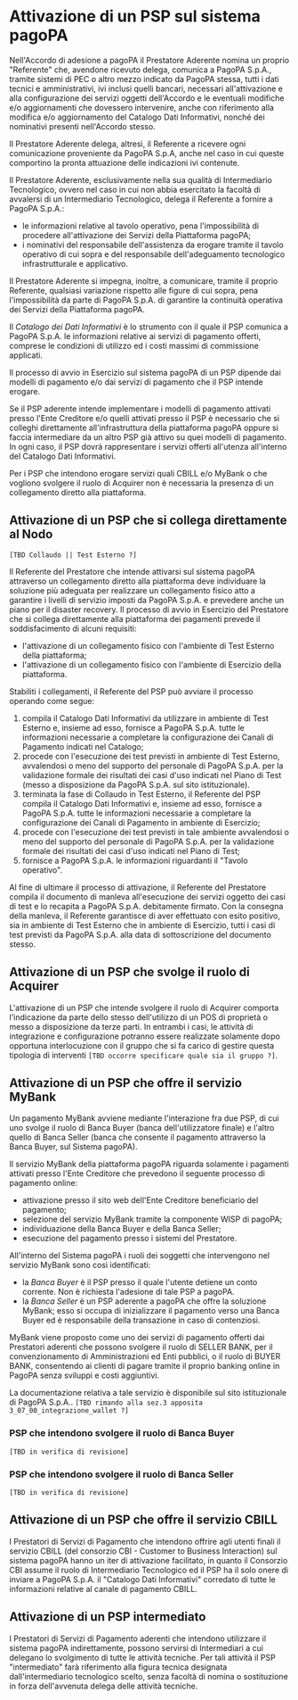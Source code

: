 Attivazione di un PSP sul sistema pagoPA
========================================

Nell'Accordo di adesione a pagoPA il Prestatore Aderente nomina un proprio "Referente" che, avendone ricevuto delega, comunica a PagoPA S.p.A., tramite sistemi di PEC o altro mezzo indicato da PagoPA stessa, tutti i dati tecnici e amministrativi, ivi inclusi quelli bancari, necessari all'attivazione e alla configurazione dei servizi oggetti dell'Accordo e le eventuali modifiche e/o aggiornamenti che dovessero intervenire, anche con riferimento alla modifica e/o aggiornamento del Catalogo Dati Informativi, nonché dei nominativi presenti nell'Accordo stesso.

Il Prestatore Aderente delega, altresì, il Referente a ricevere ogni comunicazione proveniente da PagoPA S.p.A, anche nel caso in cui queste comportino la pronta attuazione delle indicazioni ivi contenute.

Il Prestatore Aderente, esclusivamente nella sua qualità di Intermediario Tecnologico, ovvero nel caso in cui non abbia esercitato la facoltà di avvalersi di un Intermediario Tecnologico, delega il Referente a fornire a PagoPA S.p.A.:

* le informazioni relative al tavolo operativo, pena l'impossibilità di procedere all'attivazione dei Servizi della Piattaforma pagoPA; 
* i nominativi del responsabile dell'assistenza da erogare tramite il tavolo operativo di cui sopra e del responsabile dell'adeguamento tecnologico infrastrutturale e applicativo.

Il Prestatore Aderente si impegna, inoltre, a comunicare, tramite il proprio Referente, qualsiasi variazione rispetto alle figure di cui sopra, pena l'impossibilità da parte di PagoPA S.p.A. di garantire la continuità operativa dei Servizi della Piattaforma pagoPA.

Il *Catalogo dei Dati Informativi* è lo strumento con il quale il PSP comunica a PagoPA S.p.A. le informazioni relative ai servizi di pagamento offerti, comprese le condizioni di utilizzo ed i costi massimi di commissione applicati.

Il processo di avvio in Esercizio sul sistema pagoPA di un PSP dipende dai modelli di pagamento e/o dai servizi di pagamento che il PSP intende erogare.

Se il PSP aderente intende implementare i modelli di pagamento attivati presso l'Ente Creditore e/o quelli attivati presso il PSP è necessario che si colleghi direttamente all'infrastruttura della piattaforma pagoPA oppure si faccia intermediare da un altro PSP già attivo su quei modelli di pagamento. In ogni caso, il PSP dovrà rappresentare i servizi offerti all'utenza all'interno del Catalogo Dati Informativi.

Per i PSP che intendono erogare servizi quali CBILL e/o MyBank o che vogliono svolgere il ruolo di Acquirer non è necessaria la presenza di un collegamento diretto alla piattaforma.

## Attivazione di un PSP che si collega direttamente al Nodo

`[TBD Collaudo || Test Esterno ?]`

Il Referente del Prestatore che intende attivarsi sul sistema pagoPA attraverso un collegamento diretto alla piattaforma deve individuare la soluzione più adeguata per realizzare un collegamento fisico atto a garantire i livelli di servizio imposti da PagoPA S.p.A. e prevedere anche un piano per il disaster recovery.
Il processo di avvio in Esercizio del Prestatore che si collega direttamente alla piattaforma dei pagamenti prevede il soddisfacimento di alcuni requisiti: 

* l'attivazione di un collegamento fisico con l'ambiente di Test Esterno della piattaforma; 
* l'attivazione di un collegamento fisico con l'ambiente di Esercizio della piattaforma.

Stabiliti i collegamenti, il Referente del PSP può avviare il processo operando come segue:

1. compila il Catalogo Dati Informativi da utilizzare in ambiente di Test Esterno e, insieme ad esso, fornisce a PagoPA S.p.A. tutte le informazioni necessarie a completare la configurazione dei Canali di Pagamento indicati nel Catalogo;
2. procede con l'esecuzione dei test previsti in ambiente di Test Esterno, avvalendosi o meno del supporto del personale di PagoPA S.p.A. per la validazione formale dei risultati dei casi d'uso indicati nel Piano di Test (messo a disposizione da PagoPA S.p.A. sul sito istituzionale).
3. terminata la fase di Collaudo in Test Esterno, il Referente del PSP compila il Catalogo Dati Informativi e, insieme ad esso, fornisce a PagoPA S.p.A. tutte le informazioni necessarie a completare la configurazione dei Canali di Pagamento in ambiente di Esercizio;
4. procede con l'esecuzione dei test previsti in tale ambiente avvalendosi o meno del supporto del personale di PagoPA S.p.A. per la validazione formale dei risultati dei casi d'uso indicati nel Piano di Test;
5. fornisce a PagoPA S.p.A. le informazioni riguardanti il "Tavolo operativo".

Al fine di ultimare il processo di attivazione, il Referente del Prestatore compila il documento di manleva all'esecuzione dei servizi oggetto dei casi di test e lo recapita a PagoPA S.p.A. debitamente firmato. Con la consegna della manleva, il Referente garantisce di aver effettuato con esito positivo, sia in ambiente di Test Esterno che in ambiente di Esercizio, tutti i casi di test previsti da PagoPA S.p.A. alla data di sottoscrizione del documento stesso.

## Attivazione di un PSP che svolge il ruolo di Acquirer

L'attivazione di un PSP che intende svolgere il ruolo di Acquirer comporta l'indicazione da parte dello stesso dell'utilizzo di un POS di proprietà o messo a disposizione da terze parti. In entrambi i casi, le attività di integrazione e configurazione potranno essere realizzate solamente dopo opportuna interlocuzione con il gruppo che si fa carico di gestire questa tipologia di interventi `[TBD occorre specificare quale sia il gruppo ?]`.

## Attivazione di un PSP che offre il servizio MyBank

Un pagamento MyBank avviene mediante l'interazione fra due PSP, di cui uno svolge il ruolo di Banca Buyer (banca dell'utilizzatore finale) e l'altro quello di Banca Seller (banca che consente il pagamento attraverso la Banca Buyer, sul Sistema pagoPA). 

Il servizio MyBank della piattaforma pagoPA riguarda solamente i pagamenti attivati presso l'Ente Creditore che prevedono il seguente processo di pagamento online:

* attivazione presso il sito web dell'Ente Creditore beneficiario del pagamento;
* selezione del servizio MyBank tramite la componente WISP di pagoPA;
* individuazione della Banca Buyer e della Banca Seller;
* esecuzione del pagamento presso i sistemi del Prestatore.

All'interno del Sistema pagoPA i ruoli dei soggetti che intervengono nel servizio MyBank sono così identificati:

* la *Banca Buyer* è il PSP presso il quale l'utente detiene un conto corrente. Non è richiesta l'adesione di tale PSP a pagoPA.
* la *Banca Seller* è un PSP aderente a pagoPA che offre la soluzione MyBank; esso si occupa di inizializzare il pagamento verso una Banca Buyer ed è responsabile della transazione in caso di contenziosi.

MyBank viene proposto come uno dei servizi di pagamento offerti dai Prestatori aderenti che possono svolgere il ruolo di SELLER BANK, per il convenzionamento di Amministrazioni ed Enti pubblici, o il ruolo di BUYER BANK, consentendo ai clienti di pagare tramite il proprio banking online in PagoPA senza sviluppi e costi aggiuntivi.

La documentazione relativa a tale servizio è disponibile sul sito istituzionale di PagoPA S.p.A..
`[TBD rimando alla sez.3 apposita 3_07_00_integrazione_wallet ?]`

### PSP che intendono svolgere il ruolo di Banca Buyer

`[TBD in verifica di revisione]`


### PSP che intendono svolgere il ruolo di Banca Seller

`[TBD in verifica di revisione]`


## Attivazione di un PSP che offre il servizio CBILL

I Prestatori di Servizi di Pagamento che intendono offrire agli utenti finali il servizio CBILL (del consorzio CBI - Customer to Business Interaction) sul sistema pagoPA hanno un iter di attivazione facilitato, in quanto il Consorzio CBI assume il ruolo di Intermediario Tecnologico ed il PSP ha il solo onere di inviare a PagoPA S.p.A. il "Catalogo Dati Informativi" corredato di tutte le informazioni relative al canale di pagamento CBILL.

## Attivazione di un PSP intermediato

I Prestatori di Servizi di Pagamento aderenti che intendono utilizzare il sistema pagoPA indirettamente, possono servirsi di Intermediari a cui delegano lo svolgimento di tutte le attività tecniche. Per tali attività il PSP "intermediato" farà riferimento alla figura tecnica designata dall'intermediario tecnologico scelto, senza facoltà di nomina o sostituzione in forza dell'avvenuta delega delle attività tecniche.
